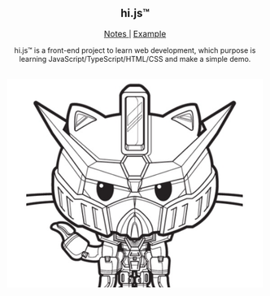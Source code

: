 <div align="center">

<h2>hi.js™</h2>

<a href="https://github.com/i0Ek3/hi.js/blob/master/Notes.md" style="font-size: 16px"> Notes </a> | <a href="https://github.com/i0Ek3/hi.js/blob/master/example.html" style="font-size: 16px"> Example </a>

hi.js™ is a front-end project to learn web development, which purpose is learning JavaScript/TypeScript/HTML/CSS and make a simple demo.

<br />
<img src="./avatar.jpg">
<br />

</div>
